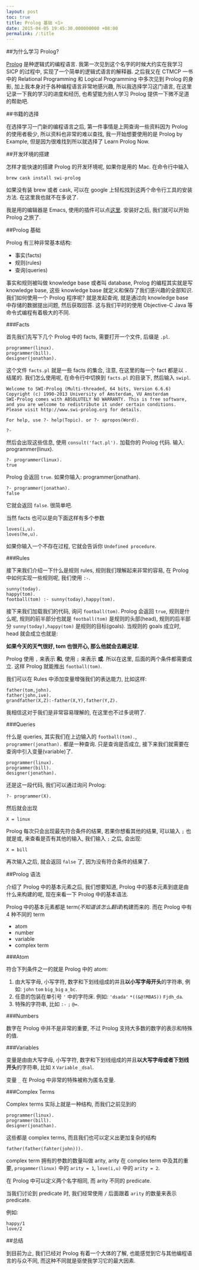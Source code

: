 ```yaml
---
layout: post
toc: true
title: Prolog 基础 <1>
date: 2015-04-05 19:45:30.000000000 +08:00
permalink: /:title
---
```





##为什么学习 Prolog?

[Prolog](http://zh.wikipedia.org/zh/Prolog) 是种逻辑式的编程语言. 我第一次见到这个名字的时候大约实在我学习 SICP 的过程中, 实现了一个简单的逻辑式语言的解释器. 之后我又在 CTMCP 一书中的 Relational Programming 和 Logical Programming 中多次见到 Prolog 的身影, 加上我本身对于各种编程语言非常地感兴趣, 所以我选择学习这门语言, 在这里记录一下我的学习的进度和经历, 也希望能为别人学习 Prolog 提供一下微不足道的帮助吧.

##书籍的选择

在选择学习一门新的编程语言之后, 第一件事情是上网查询一些资料因为 Prolog 的使用者极少, 所以资料也非常的难以查找, 我一开始想要使用的是 Prolog by Example, 但是因为很难找到所以就选择了 Learn Prolog Now.

##开发环境的搭建

怎样才能快速的搭建 Prolog 的开发环境呢, 如果你是用的 Mac. 在命令行中输入

~~~
brew cask install swi-prolog
~~~

如果没有装 brew 或者 cask, 可以在 google 上轻松找到这两个命令行工具的安装方法. 在这里我也就不在多说了.

我是用的编辑器是 Emacs, 使用的插件可以点[这里](http://bruda.ca/emacs/prolog_mode_for_emacs). 安装好之后, 我们就可以开始 Prolog 之旅了.

##Prolog 基础

Prolog 有三种非常基本结构:

* 事实(facts)
* 规则(rules)
* 查询(queries)

事实和规则被叫做 knowledge base 或者叫 database, Prolog 的编程其实就是写 knowledge base, 这些 knowledge base 就定义和保存了我们感兴趣的全部知识. 我们如何使用一个 Prolog 程序呢? 就是发起查询, 就是通过向 knowledge base 中存储的数据提出问题, 然后获取回答. 这与我们平时的使用 Objective-C Java 等命令式编程有着极大的不同.

###Facts

首先我们先写下几个 Prolog 中的 facts, 需要打开一个文件, 后缀是 `.pl`.

~~~
programmer(linux).
programmer(bill).
designer(jonathan).
~~~

这个文件 `facts.pl` 就是一些 facts 的集合, 注意, 在这里的每一个 fact 都是以 `.` 结尾的. 我们怎么使用呢, 在命令行中切换到 `facts.pl` 的目录下, 然后输入 `swipl`.

~~~
Welcome to SWI-Prolog (Multi-threaded, 64 bits, Version 6.6.6)
Copyright (c) 1990-2013 University of Amsterdam, VU Amsterdam
SWI-Prolog comes with ABSOLUTELY NO WARRANTY. This is free software,
and you are welcome to redistribute it under certain conditions.
Please visit http://www.swi-prolog.org for details.

For help, use ?- help(Topic). or ?- apropos(Word).

?-
~~~

然后会出现这些信息, 使用 `consult('fact.pl').` 加载你的 Prolog 代码. 输入: programmer(linux).

~~~
?- programmer(linux).
true
~~~

Prolog 会返回 `true`. 如果你输入: programmer(jonathan).

~~~
?- programmer(jonathan).
false
~~~

它就会返回 `false`. 很简单吧.

当然 facts 也可以是向下面这样有多个参数

~~~
loves(i,u).
loves(he,u).
~~~

如果你输入一个不存在过程, 它就会告诉你 `Undefined procedure`.

###Rules

接下来我们介绍一下什么是规则 rules, 规则我们理解起来非常的容易, 在 Prolog 中如何实现一些规则呢, 我们使用 `:-`.

~~~
sunny(today).
happy(tom).
football(tom) :- sunny(today),happy(tom).
~~~

接下来我们加载我们的代码, 询问 `football(tom)`. Prolog 会返回 `true`, 规则是什么呢, 规则的前半部分也就是 `football(tom)` 是规则的头部(head), 规则的后半部分 `sunny(today),happy(tom)` 是规则的目标(goals). 当规则的 goals 成立时, head 就会成立也就是:

**如果今天的天气很好, tom 也很开心, 那么他就会去踢足球.**

Prolog 使用 `,` 来表示 **和**, 使用 `;` 来表示 **或**. 所以在这里, 后面的两个条件都需要成立. 这样 Prolog 就能推出 `football(tom)`.

我们可以在 Rules 中添加变量增强我们的表达能力, 比如这样:

~~~
father(tom,john).
father(john,ive).
grandfather(X,Z):-father(X,Y),father(Y,Z).
~~~

我相信这对于我们是非常容易理解的, 在这里也不过多说明了.

###Queries

什么是 queries, 其实我们在上边输入的 `football(tom).`, `programmer(jonathan).` 都是一种查询. 只是查询是否成立, 接下来我们就需要在查询中引入变量(variable)了.

~~~
programmer(linux).
programmer(bill).
designer(jonathan).
~~~

还是这一段代码, 我们可以通过询问 Prolog:

~~~
?- programmer(X).
~~~

然后就会出现

~~~
X = linux
~~~

Prolog 每次只会出现最先符合条件的结果, 若果你想看其他的结果, 可以输入 `;` 也就是或, 来查看是否有其他的输入, 我们输入 `;` 之后, 会出现:


~~~
X = bill
~~~


再次输入之后, 就会返回 `false` 了, 因为没有符合条件的结果了.

##Prolog 语法

介绍了 Prolog 中的基本元素之后, 我们想要知道, Prolog 中的基本元素到底是由什么来构建的呢, 现在来看一下 Prolog 中的基本语法.

Prolog 中的基本元素都是 term(*不知道该怎么翻译*)构建而来的. 而在 Prolog 中有 4 种不同的 term

* atom
* number
* variable
* complex term

###Atom

符合下列条件之一的就是 Prolog 中的 atom:

1. 由大写字母, 小写字符, 数字和下划线组成的并且**以小写字母开头**的字符串, 例如: `john` `tom` `big_big` `a_bc`.
2. 任意的包装在单引号 `'` 中的字符床. 例如: `'dsada'` `*((&@!MBAS))` `Fjdh_da`.
3. 特殊的字符串, 比如 `:-` `;` `@=`.

###Numbers

数字在 Prolog 中并不是非常的重要, 不过 Prolog 支持大多数的数字的表示和特殊的值.

###Variables

变量是由由大写字母, 小写字符, 数字和下划线组成的并且**以大写字母或者下划线开头**的字符串, 比如 `X` `Variable` `_dsal`. 

变量 `_` 在 Prolog 中非常的特殊被称为匿名变量.

###Complex Terms

Complex terms 实际上就是一种结构, 而我们之前见到的

~~~
programmer(linux).
programmer(bill).
designer(jonathan).
~~~

这些都是 complex terms, 而且我们也可以定义出更加复杂的结构

~~~
father(father(fahter(john))).
~~~

complex term 拥有的参数的数量叫做 arity, arity 在 complex term 中及其的重要, `progammer(linux)` 中的 `arity = 1`, `love(i,u)` 中的 `arity = 2`.

在 Prolog 中可以定义两个名字相同, 而 arity 不同的 predicate.

当我们讨论到 predicate 时, 我们经常使用 `/` 后面跟着 `arity` 的数量来表示 predicate.

例如:

~~~
happy/1
love/2
~~~

##总结

到目前为止, 我们已经对 Prolog 有着一个大体的了解, 也能感觉到它与其他编程语言的与众不同, 而这种不同就是驱使我学习它的最大因素.
